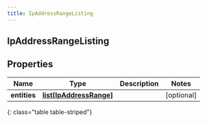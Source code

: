 ```yaml
---
title: IpAddressRangeListing
---
```

## IpAddressRangeListing

## Properties

|Name | Type | Description | Notes|
|------------ | ------------- | ------------- | -------------|
| **entities** | [**list[IpAddressRange]**](IpAddressRange.html) |  | [optional] |
{: class="table table-striped"}


